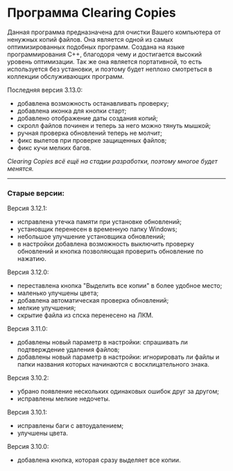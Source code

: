 # Программа Clearing Copies
Данная программа предназначена для очистки Вашего компьютера от ненужных копий файлов.
Она является одной из самых оптимизированных подобных программ.
Создана на языке программирования C++, благодоря чему и достигается высокий уровень оптимизации.
Так же она является портативной, то есть используется без установки, и поэтому будет неплохо смотреться в коллекции обслуживающих программ.

Последняя версия 3.13.0:
 - добавлена возможность останавливать проверку;
 - добавлена иконка для кнопки старт;
 - добавлено отображение даты создания копий;
 - скролл файлов починен и теперь за него можно тянуть мышкой;
 - ручная проверка обновлений теперь не молчит;
 - фикс вылетов при проверке защищенных файлов;
 - фикс кучи мелких багов.

*Сlearing Copies всё ещё на стадии разработки, поэтому многое будет менятся.*

----
### Старые версии:
Версия 3.12.1:
 - исправлена утечка памяти при установке обновлений;
 - установщик перенесен в временную папку Windows;
 - небольшое улучшение установщика обновлений;
 - в настройки добавлена возможность выключить проверку обновлений и кнопка позволяющая проверить обновление по нажатию.

Версия 3.12.0:
 - переставлена кнопка "Выделить все копии" в более удобное место;
 - маленько улучшены цвета;
 - добавлена автоматическая проверка обновлений;
 - мелкие улучшения;
 - скрытие файла из спска перенесено на ЛКМ.

Версия 3.11.0:
 - добавлены новый параметр в настройки: спрашивать ли подтверждение удаления файлов;
 - добавлены новый параметр в настройки: игнорировать ли файлы и папки названия которых начинаются с восклицательного знака.

Версия 3.10.2:
 - убрано появление нескольких одинаковых ошибок друг за другом;
 - исправлены мелкие недочеты.

Версия 3.10.1:
 - исправлены баги с автоудалением;
 - улучшены цвета.

Версия 3.10.0:
 - добавлена кнопка, которая сразу выделяет все копии.
